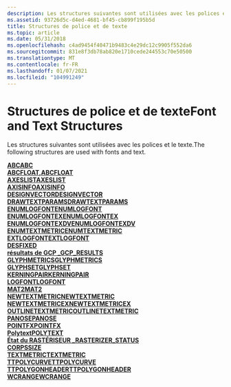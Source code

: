 ```yaml
---
description: Les structures suivantes sont utilisées avec les polices et le texte.
ms.assetid: 93726d5c-d4ed-4681-bf45-cb899f195b5d
title: Structures de police et de texte
ms.topic: article
ms.date: 05/31/2018
ms.openlocfilehash: c4ad9454f40471b9483c4e29dc12c9905f552da6
ms.sourcegitcommit: 831e8f3db78ab820e1710cede244553c70e50500
ms.translationtype: MT
ms.contentlocale: fr-FR
ms.lasthandoff: 01/07/2021
ms.locfileid: "104991249"
---
```

# <a name="font-and-text-structures"></a><span data-ttu-id="0a996-103">Structures de police et de texte</span><span class="sxs-lookup"><span data-stu-id="0a996-103">Font and Text Structures</span></span>

<span data-ttu-id="0a996-104">Les structures suivantes sont utilisées avec les polices et le texte.</span><span class="sxs-lookup"><span data-stu-id="0a996-104">The following structures are used with fonts and text.</span></span>

<dl>

[<span data-ttu-id="0a996-105">**ABC**</span><span class="sxs-lookup"><span data-stu-id="0a996-105">**ABC**</span></span>](/windows/desktop/api/Wingdi/ns-wingdi-abc)  
[<span data-ttu-id="0a996-106">**ABCFLOAT,**</span><span class="sxs-lookup"><span data-stu-id="0a996-106">**ABCFLOAT**</span></span>](/windows/desktop/api/Wingdi/ns-wingdi-abcfloat)  
[<span data-ttu-id="0a996-107">**AXESLIST**</span><span class="sxs-lookup"><span data-stu-id="0a996-107">**AXESLIST**</span></span>](/windows/win32/api/wingdi/ns-wingdi-axeslista)  
[<span data-ttu-id="0a996-108">**AXISINFO**</span><span class="sxs-lookup"><span data-stu-id="0a996-108">**AXISINFO**</span></span>](/windows/win32/api/wingdi/ns-wingdi-axisinfoa)  
[<span data-ttu-id="0a996-109">**DESIGNVECTOR**</span><span class="sxs-lookup"><span data-stu-id="0a996-109">**DESIGNVECTOR**</span></span>](/windows/win32/api/wingdi/ns-wingdi-designvector)  
[<span data-ttu-id="0a996-110">**DRAWTEXTPARAMS**</span><span class="sxs-lookup"><span data-stu-id="0a996-110">**DRAWTEXTPARAMS**</span></span>](/windows/win32/api/winuser/ns-winuser-drawtextparams)  
[<span data-ttu-id="0a996-111">**ENUMLOGFONT**</span><span class="sxs-lookup"><span data-stu-id="0a996-111">**ENUMLOGFONT**</span></span>](/windows/win32/api/wingdi/ns-wingdi-enumlogfonta)  
[<span data-ttu-id="0a996-112">**ENUMLOGFONTEX**</span><span class="sxs-lookup"><span data-stu-id="0a996-112">**ENUMLOGFONTEX**</span></span>](/windows/win32/api/wingdi/ns-wingdi-enumlogfontexa)  
[<span data-ttu-id="0a996-113">**ENUMLOGFONTEXDV**</span><span class="sxs-lookup"><span data-stu-id="0a996-113">**ENUMLOGFONTEXDV**</span></span>](/windows/win32/api/wingdi/ns-wingdi-enumlogfontexdva)  
[<span data-ttu-id="0a996-114">**ENUMTEXTMETRIC**</span><span class="sxs-lookup"><span data-stu-id="0a996-114">**ENUMTEXTMETRIC**</span></span>](/windows/win32/api/wingdi/ns-wingdi-enumtextmetrica)  
[<span data-ttu-id="0a996-115">**EXTLOGFONT**</span><span class="sxs-lookup"><span data-stu-id="0a996-115">**EXTLOGFONT**</span></span>](/windows/win32/api/wingdi/ns-wingdi-extlogfonta)  
[<span data-ttu-id="0a996-116">**DES**</span><span class="sxs-lookup"><span data-stu-id="0a996-116">**FIXED**</span></span>](/windows/desktop/api/Wingdi/ns-wingdi-fixed)  
[<span data-ttu-id="0a996-117">**résultats de GCP \_**</span><span class="sxs-lookup"><span data-stu-id="0a996-117">**GCP\_RESULTS**</span></span>](/windows/win32/api/wingdi/ns-wingdi-gcp_resultsa)  
[<span data-ttu-id="0a996-118">**GLYPHMETRICS**</span><span class="sxs-lookup"><span data-stu-id="0a996-118">**GLYPHMETRICS**</span></span>](/windows/desktop/api/Wingdi/ns-wingdi-glyphmetrics)  
[<span data-ttu-id="0a996-119">**GLYPHSET**</span><span class="sxs-lookup"><span data-stu-id="0a996-119">**GLYPHSET**</span></span>](/windows/win32/api/wingdi/ns-wingdi-glyphset)  
[<span data-ttu-id="0a996-120">**KERNINGPAIR**</span><span class="sxs-lookup"><span data-stu-id="0a996-120">**KERNINGPAIR**</span></span>](/windows/win32/api/wingdi/ns-wingdi-kerningpair)  
[<span data-ttu-id="0a996-121">**LOGFONT**</span><span class="sxs-lookup"><span data-stu-id="0a996-121">**LOGFONT**</span></span>](/windows/win32/api/wingdi/ns-wingdi-logfonta)  
[<span data-ttu-id="0a996-122">**MAT2**</span><span class="sxs-lookup"><span data-stu-id="0a996-122">**MAT2**</span></span>](/windows/desktop/api/Wingdi/ns-wingdi-mat2)  
[<span data-ttu-id="0a996-123">**NEWTEXTMETRIC**</span><span class="sxs-lookup"><span data-stu-id="0a996-123">**NEWTEXTMETRIC**</span></span>](/windows/win32/api/wingdi/ns-wingdi-newtextmetrica)  
[<span data-ttu-id="0a996-124">**NEWTEXTMETRICEX**</span><span class="sxs-lookup"><span data-stu-id="0a996-124">**NEWTEXTMETRICEX**</span></span>](/windows/win32/api/wingdi/ns-wingdi-newtextmetricexa)  
[<span data-ttu-id="0a996-125">**OUTLINETEXTMETRIC**</span><span class="sxs-lookup"><span data-stu-id="0a996-125">**OUTLINETEXTMETRIC**</span></span>](/windows/desktop/api/Wingdi/ns-wingdi-outlinetextmetrica)  
[<span data-ttu-id="0a996-126">**PANOSE**</span><span class="sxs-lookup"><span data-stu-id="0a996-126">**PANOSE**</span></span>](/windows/win32/api/wingdi/ns-wingdi-panose)  
[<span data-ttu-id="0a996-127">**POINTFX**</span><span class="sxs-lookup"><span data-stu-id="0a996-127">**POINTFX**</span></span>](/windows/win32/api/wingdi/ns-wingdi-pointfx)  
[<span data-ttu-id="0a996-128">**Polytext**</span><span class="sxs-lookup"><span data-stu-id="0a996-128">**POLYTEXT**</span></span>](/windows/win32/api/wingdi/ns-wingdi-polytexta)  
[<span data-ttu-id="0a996-129">**État du RASTÉRISEUR \_**</span><span class="sxs-lookup"><span data-stu-id="0a996-129">**RASTERIZER\_STATUS**</span></span>](/windows/desktop/api/Wingdi/ns-wingdi-rasterizer_status)  
<span data-ttu-id="0a996-130">[**CORPS**](/previous-versions//dd145106(v=vs.85))</span><span class="sxs-lookup"><span data-stu-id="0a996-130">[**SIZE**](/previous-versions//dd145106(v=vs.85))</span></span>  
[<span data-ttu-id="0a996-131">**TEXTMETRIC**</span><span class="sxs-lookup"><span data-stu-id="0a996-131">**TEXTMETRIC**</span></span>](/windows/win32/api/wingdi/ns-wingdi-textmetrica)  
[<span data-ttu-id="0a996-132">**TTPOLYCURVE**</span><span class="sxs-lookup"><span data-stu-id="0a996-132">**TTPOLYCURVE**</span></span>](/windows/win32/api/wingdi/ns-wingdi-ttpolycurve)  
[<span data-ttu-id="0a996-133">**TTPOLYGONHEADER**</span><span class="sxs-lookup"><span data-stu-id="0a996-133">**TTPOLYGONHEADER**</span></span>](/windows/win32/api/wingdi/ns-wingdi-ttpolygonheader)  
[<span data-ttu-id="0a996-134">**WCRANGE**</span><span class="sxs-lookup"><span data-stu-id="0a996-134">**WCRANGE**</span></span>](/windows/win32/api/wingdi/ns-wingdi-wcrange)  
</dl>

 

 
